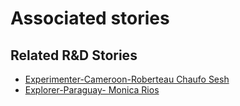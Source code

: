 # Associated stories

<!-- !!DO NOT REMOVE!! start autogenerated hyperlinks -->
## Related R&D Stories
- [Experimenter\-Cameroon\-Roberteau Chaufo Sesh](/stories/?doc=Experimenters_CMR)
- [Explorer\-Paraguay\- Monica Rios](/stories/?doc=Explorers_PRY)
<!-- !!DO NOT REMOVE!! end autogenerated hyperlinks -->